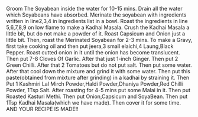 Groom The Soyabean inside the water for 10-15 mins.
Drain all the water which Soyabeans have absorbed.
Merinate the soyabean with ingredients written in line2,3,4 in ingredients list in a bowl.
Roast the ingredients in line 5,6,7,8,9 on low flame to make a Kadhai Masala.
Crush the Kadhai Masala a little bit, but do not make a powder of it.
Roast Capsicum and Onion just a little bit.
Then, roast the Merinated Soyabean for 2-3 mins.
To make a Gravy, first take cooking oil and then put jeera,3 small elaichi,4 Laung,Black Pepper.
Roast cutted onion in it until the onion has become translucent.
Then put 7-8 Cloves Of Garlic.
After that just 1-inch Ginger.
Then put 2 Green Chilli.
After that 2 Tomatoes but do not put salt.
Then put some water.
After that cool down the mixture and grind it with some water.
Then put this paste(obtained from mixture after grinding) in a kadhai by straining it.
Then Put 1 Kashmiri Lal Mirch Powder,Haldi Powder,Dhaniya Powder,Red Chilli Powder, 1Tsp Salt.
After roasting for 4-5 mins put some Malai in it.
Then put Roasted Kasturi Methi.
Then put Onion,Capsicum and SoyaBean.
Then put 1Tsp Kadhai Masala(which we have made).
Then cover it for some time.
         AND YOUR RECIPE IS MADE!! 